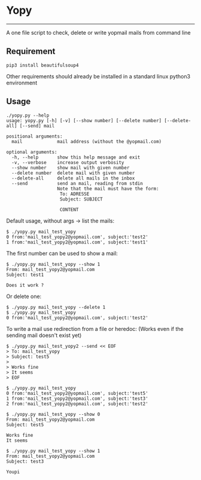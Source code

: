 # Yopy
-------
A one file script to check, delete or write yopmail mails from command line

## Requirement
```
pip3 install beautifulsoup4
```
Other requirements should already be installed in a standard linux python3 environment

## Usage

```
./yopy.py --help
usage: yopy.py [-h] [-v] [--show number] [--delete number] [--delete-all] [--send] mail

positional arguments:
  mail             mail address (without the @yopmail.com)

optional arguments:
  -h, --help       show this help message and exit
  -v, --verbose    increase output verbosity
  --show number    show mail with given number
  --delete number  delete mail with given number
  --delete-all     delete all mails in the inbox
  --send           send an mail, reading from stdin
                   Note that the mail must have the form:
                    To: ADRESSE
                    Subject: SUBJECT
                   
                    CONTENT
```

Default usage, without args -> list the mails:
```
$ ./yopy.py mail_test_yopy
0 from:'mail_test_yopy2@yopmail.com', subject:'test2'
1 from:'mail_test_yopy2@yopmail.com', subject:'test1'
```

The first number can be used to show a mail:
```
$ ./yopy.py mail_test_yopy --show 1
From: mail_test_yopy2@yopmail.com
Subject: test1

Does it work ?
```

Or delete one:
```
$ ./yopy.py mail_test_yopy --delete 1
$ ./yopy.py mail_test_yopy
0 from:'mail_test_yopy2@yopmail.com', subject:'test2'
```

To write a mail use redirection from a file or heredoc:
(Works even if the sending mail doesn't exist yet)
```
$ ./yopy.py mail_test_yopy2 --send << EOF
> To: mail_test_yopy
> Subject: test5
> 
> Works fine
> It seems
> EOF

$ ./yopy.py mail_test_yopy
0 from:'mail_test_yopy2@yopmail.com', subject:'test5'
1 from:'mail_test_yopy2@yopmail.com', subject:'test3'
2 from:'mail_test_yopy2@yopmail.com', subject:'test2'

$ ./yopy.py mail_test_yopy --show 0
From: mail_test_yopy2@yopmail.com
Subject: test5

Works fine
It seems

$ ./yopy.py mail_test_yopy --show 1
From: mail_test_yopy2@yopmail.com
Subject: test3

Youpi
```



